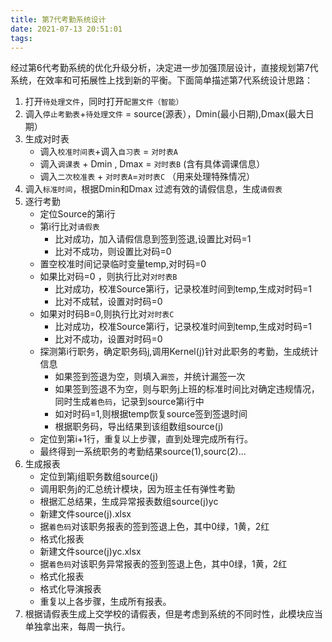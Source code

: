 ```yaml
---
title: 第7代考勤系统设计
date: 2021-07-13 20:51:01
tags:
---
```


经过第6代考勤系统的优化升级分析，决定进一步加强顶层设计，直接规划第7代系统，在效率和可拓展性上找到新的平衡。下面简单描述第7代系统设计思路：

<!--more-->

1. 打开`待处理文件`，同时打开`配置文件（智能）`
2. 调入`停止考勤表`+`待处理文件` = source(源表），Dmin(最小日期),Dmax(最大日期）
3. 生成对时表 
   * 调入`校准时间表`+调入`自习表` = `对时表A`
   * 调入`调课表` + Dmin , Dmax = `对时表B` (含有具体调课信息）
   * 调入`二次校准表` + `对时表A`=`对时表C` （用来处理特殊情况）
4. 调入`标准时间`，根据Dmin和Dmax 过滤有效的请假信息，生成`请假表` 
5. 逐行考勤
   *  定位Source的第i行
   *  第i行比对`请假表`
      - 比对成功，加入请假信息到签到签退,设置比对码=1
      - 比对不成功，则设置比对码=0
   * 置空校准时间记录临时变量temp,对时码=0
   * 如果比对码=0 ，则执行比对`对时表B` 
      - 比对成功，校准Source第i行，记录校准时间到temp,生成对时码=1
      - 比对不成轼，设置对时码=0
   * 如果对时码B=0,则执行比对`对时表C`
      - 比对成功，校准Source第i行，记录校准时间到temp,生成对时码=1
      - 比对不成功，设置对时码=0
   * 探测第i行职务，确定职务码j,调用Kernel(j)针对此职务的考勤，生成统计信息
      - 如果签到签退为空，则填入`漏签`，并统计漏签一次
      - 如果签到签退不为空，则与职务j上班的标准时间比对确定违规情况，同时生成`着色码`，记录到source第i行中
      - 如对时码=1,则根据temp恢复source签到签退时间
      - 根据职务码，导出结果到该组数组source(j)
   * 定位到第i+1行，重复以上步骤，直到处理完成所有行。
   * 最终得到一系统职务的考勤结果source(1),sourc(2)...
6. 生成报表 
   * 定位到第j组职务数组source(j)
   * 调用职务j的汇总统计模块，因为班主任有弹性考勤
   * 根据汇总结果，生成异常报表数组source(j)yc
   * 新建文件source(j).xlsx
   * 据`着色码`对该职务报表的签到签退上色，其中0绿，1黄，2红
   * 格式化报表
   * 新建文件source(j)yc.xlsx
   * 据`着色码`对该职务异常报表的签到签退上色，其中0绿，1黄，2红
   * 格式化报表
   * 格式化导演报表
   * 重复以上各步骤，生成所有报表。
7. 根据请假表生成上交学校的请假表，但是考虑到系统的不同时性，此模块应当单独拿出来，每周一执行。
